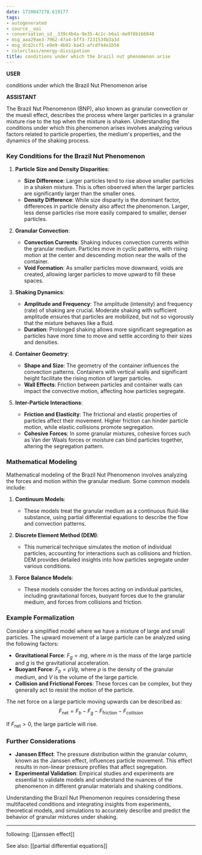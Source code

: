 ```yaml
---
date: 1720847278.619177
tags:
- autogenerated
- source__oai
- conversation_id__339c4b4a-9e35-4c1c-b6a1-de0f8b166048
- msg_aaa29ae3-7962-47a4-bff3-7231534b3a3d
- msg_dcd2ccf1-e9e9-4b02-ba43-afcdf44e1b58
- colorclass/energy-dissipation
title: conditions under which the brazil nut phenomenon arise
---
```


**USER**

conditions under which the Brazil Nut Phenomenon arise


**ASSISTANT**

The Brazil Nut Phenomenon (BNP), also known as granular convection or the muesli effect, describes the process where larger particles in a granular mixture rise to the top when the mixture is shaken. Understanding the conditions under which this phenomenon arises involves analyzing various factors related to particle properties, the medium's properties, and the dynamics of the shaking process.

### Key Conditions for the Brazil Nut Phenomenon

1. **Particle Size and Density Disparities**:
    - **Size Difference**: Larger particles tend to rise above smaller particles in a shaken mixture. This is often observed when the larger particles are significantly larger than the smaller ones.
    - **Density Difference**: While size disparity is the dominant factor, differences in particle density also affect the phenomenon. Larger, less dense particles rise more easily compared to smaller, denser particles.

2. **Granular Convection**:
    - **Convection Currents**: Shaking induces convection currents within the granular medium. Particles move in cyclic patterns, with rising motion at the center and descending motion near the walls of the container.
    - **Void Formation**: As smaller particles move downward, voids are created, allowing larger particles to move upward to fill these spaces.

3. **Shaking Dynamics**:
    - **Amplitude and Frequency**: The amplitude (intensity) and frequency (rate) of shaking are crucial. Moderate shaking with sufficient amplitude ensures that particles are mobilized, but not so vigorously that the mixture behaves like a fluid.
    - **Duration**: Prolonged shaking allows more significant segregation as particles have more time to move and settle according to their sizes and densities.

4. **Container Geometry**:
    - **Shape and Size**: The geometry of the container influences the convection patterns. Containers with vertical walls and significant height facilitate the rising motion of larger particles.
    - **Wall Effects**: Friction between particles and container walls can impact the convective motion, affecting how particles segregate.

5. **Inter-Particle Interactions**:
    - **Friction and Elasticity**: The frictional and elastic properties of particles affect their movement. Higher friction can hinder particle motion, while elastic collisions promote segregation.
    - **Cohesive Forces**: In some granular mixtures, cohesive forces such as Van der Waals forces or moisture can bind particles together, altering the segregation pattern.

### Mathematical Modeling

Mathematical modeling of the Brazil Nut Phenomenon involves analyzing the forces and motion within the granular medium. Some common models include:

1. **Continuum Models**:
    - These models treat the granular medium as a continuous fluid-like substance, using partial differential equations to describe the flow and convection patterns.

2. **Discrete Element Method (DEM)**:
    - This numerical technique simulates the motion of individual particles, accounting for interactions such as collisions and friction. DEM provides detailed insights into how particles segregate under various conditions.

3. **Force Balance Models**:
    - These models consider the forces acting on individual particles, including gravitational forces, buoyant forces due to the granular medium, and forces from collisions and friction.

### Example Formalization

Consider a simplified model where we have a mixture of large and small particles. The upward movement of a large particle can be analyzed using the following factors:

- **Gravitational Force**: $F_g = m g$, where $m$ is the mass of the large particle and $g$ is the gravitational acceleration.
- **Buoyant Force**: $F_b = \rho V g$, where $\rho$ is the density of the granular medium, and $V$ is the volume of the large particle.
- **Collision and Frictional Forces**: These forces can be complex, but they generally act to resist the motion of the particle.

The net force on a large particle moving upwards can be described as:
$$
F_{\text{net}} = F_b - F_g - F_{\text{friction}} - F_{\text{collision}}
$$

If $F_{\text{net}} > 0$, the large particle will rise.

### Further Considerations

- **Janssen Effect**: The pressure distribution within the granular column, known as the Janssen effect, influences particle movement. This effect results in non-linear pressure profiles that affect segregation.
- **Experimental Validation**: Empirical studies and experiments are essential to validate models and understand the nuances of the phenomenon in different granular materials and shaking conditions.

Understanding the Brazil Nut Phenomenon requires considering these multifaceted conditions and integrating insights from experiments, theoretical models, and simulations to accurately describe and predict the behavior of granular mixtures under shaking.


---


following: [[janssen effect]]

See also: [[partial differential equations]]